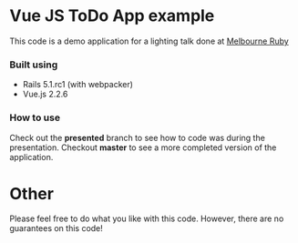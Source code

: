 # Vue JS ToDo App example
This code is a demo application for a lighting talk done at [Melbourne Ruby](https://forum.ruby.org.au/t/2017-03-29-melbourne-ruby-meetup/119)

### Built using
* Rails 5.1.rc1 (with webpacker)
* Vue.js 2.2.6

### How to use
Check out the **presented** branch to see how to code was during the presentation.
Checkout **master** to see a more completed version of the application.

# Other
Please feel free to do what you like with this code. However, there are no guarantees on this code!